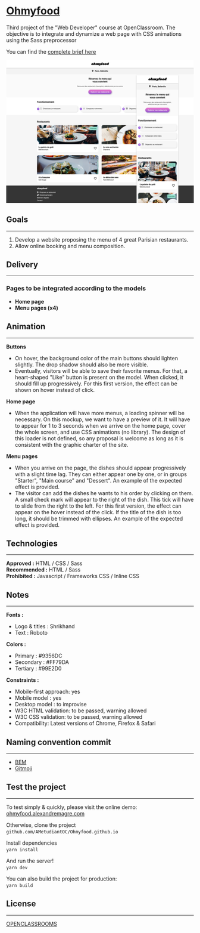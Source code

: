 # __[Ohmyfood](https://github.com/AMetudiantOC/Ohmyfood)__

Third project of the "Web Developer" course at OpenClassroom. The objective is to integrate and dynamize a web page with CSS animations using the Sass preprocessor

You can find the [complete brief here](https://s3-eu-west-1.amazonaws.com/course.oc-static.com/projects/DW_P3/Brief%20cre%CC%81atif%20-%20Ohmyfood!.pdf)

![image](https://github.com/AMetudiantOC/ohmyfood/blob/main/src/images/logo/screenshot.png?raw=true)  

## Goals
---------- 
   
1. Develop a website proposing the menu of 4 great Parisian restaurants.
2. Allow online booking and menu composition.  

## Delivery
---------- 
   
### __Pages to be integrated according to the models__
* __Home page__
* __Menu pages (x4)__  

## Animation
----------  
  
__Buttons__  
* On hover, the background color of the main buttons should lighten slightly. The drop shadow should also be more visible.  
* Eventually, visitors will be able to save their favorite menus. For that, a heart-shaped "Like" button is present on the model. When clicked, it should fill up progressively. For this first version, the effect can be shown on hover instead of click.  

__Home page__  
* When the application will have more menus, a loading spinner will be necessary. On this mockup, we want to have a preview of it. It will have to appear for 1 to 3 seconds when we arrive on the home page, cover the whole screen, and use CSS animations (no library). The design of this loader is not defined, so any proposal is welcome as long as it is consistent with the graphic charter of the site.  

__Menu pages__  
* When you arrive on the page, the dishes should appear progressively with a slight time lag. They can either appear one by one, or in groups "Starter", "Main course" and "Dessert". An example of the expected effect is provided.  
* The visitor can add the dishes he wants to his order by clicking on them. A small check mark will appear to the right of the dish. This tick will have to slide from the right to the left. For this first version, the effect can appear on the hover instead of the click. If the title of the dish is too long, it should be trimmed with ellipses. An example of the expected effect is provided.  

## Technologies
----------  
  
__Approved :__ HTML / CSS / Sass  
__Recommended :__ HTML / Sass  
__Prohibited :__ Javascript / Frameworks CSS / Inline CSS  

## Notes
----------
__Fonts :__  
* Logo & titles : Shrikhand
* Text : Roboto

__Colors :__
* Primary : #9356DC
* Secondary : #FF79DA
* Tertiary : #99E2D0

__Constraints :__
* Mobile-first approach: yes
* Mobile model : yes
* Desktop model : to improvise
* W3C HTML validation: to be passed, warning allowed
* W3C CSS validation: to be passed, warning allowed
* Compatibility: Latest versions of Chrome, Firefox & Safari

## Naming convention commit
----------  
  
* [BEM](https://css-tricks.com/bem-101/)
* [Gitmoji](https://gitmoji.carloscuesta.me/)  

## Test the project
---------- 
  
To test simply & quickly, please visit the online demo: [ohmyfood.alexandremagre.com]()  
  
Otherwise, clone the project  
`github.com/AMetudiantOC/Ohmyfood.github.io`  
  
Install dependencies  
`yarn install`  
  
And run the server!  
`yarn dev`  
  
You can also build the project for production:  
`yarn build`  
  
## License
----------  
  
[OPENCLASSROOMS](https://openclassrooms.com/fr/)
